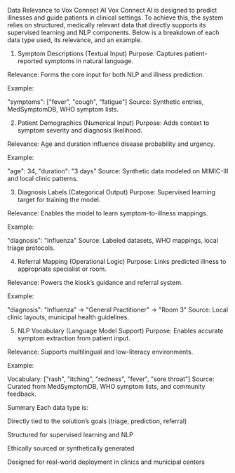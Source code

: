 Data Relevance to Vox Connect AI
Vox Connect AI is designed to predict illnesses and guide patients in clinical settings. To achieve this, the system relies on structured, medically relevant data that directly supports its supervised learning and NLP components. Below is a breakdown of each data type used, its relevance, and an example.

1. Symptom Descriptions (Textual Input)
Purpose: Captures patient-reported symptoms in natural language.

Relevance: Forms the core input for both NLP and illness prediction.

Example:

"symptoms": ["fever", "cough", "fatigue"]
Source: Synthetic entries, MedSymptomDB, WHO symptom lists.

2. Patient Demographics (Numerical Input)
Purpose: Adds context to symptom severity and diagnosis likelihood.

Relevance: Age and duration influence disease probability and urgency.

Example:

"age": 34,
"duration": "3 days"
Source: Synthetic data modeled on MIMIC-III and local clinic patterns.

3. Diagnosis Labels (Categorical Output)
Purpose: Supervised learning target for training the model.

Relevance: Enables the model to learn symptom-to-illness mappings.

Example:

"diagnosis": "Influenza"
Source: Labeled datasets, WHO mappings, local triage protocols.

4. Referral Mapping (Operational Logic)
Purpose: Links predicted illness to appropriate specialist or room.

Relevance: Powers the kiosk’s guidance and referral system.

Example:

"diagnosis": "Influenza" → "General Practitioner" → "Room 3"
Source: Local clinic layouts, municipal health guidelines.

5. NLP Vocabulary (Language Model Support)
Purpose: Enables accurate symptom extraction from patient input.

Relevance: Supports multilingual and low-literacy environments.

Example:

Vocabulary: ["rash", "itching", "redness", "fever", "sore throat"]
Source: Curated from MedSymptomDB, WHO symptom lists, and community feedback.

Summary
Each data type is:

Directly tied to the solution’s goals (triage, prediction, referral)

Structured for supervised learning and NLP

Ethically sourced or synthetically generated

Designed for real-world deployment in clinics and municipal centers
